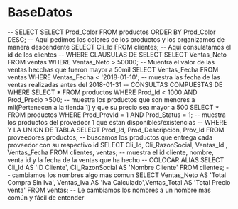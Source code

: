 # BaseDatos
--  SELECT
SELECT Prod_Color FROM productos ORDER BY Prod_Color DESC;  -- Aqui pedimos los colores de los productos y los organizamos de manera descendente
SELECT Cli_Id FROM clientes; -- Aquí consulatamos el id de los clientes 
-- WHERE CLAUSULAS DE SELECT 
SELECT Ventas_Neto FROM ventas WHERE Ventas_Neto > 50000; -- Muentra el valor de las ventas hecchas que fueron mayor a 50mil
SELECT Ventas_Fecha FROM ventas WHERE Ventas_Fecha < '2018-01-10'; -- muestra las fecha de las ventas realizadas antes del 2018-01-31
-- CONSULTAS COMPUESTAS DE WHERE
SELECT * FROM productos WHERE Prod_Id < 1000  AND Prod_Precio >500; -- muestra los productos que son menores a mil(Pertenecen a la tienda 1) y que su precio sea mayor a 500
SELECT * FROM productos WHERE Prod_ProvId = 1 AND Prod_Status = 1; --  muestra los productos del provedoor 1 que estan disponibles/existencias 
-- WHERE Y LA UNION DE TABLA 
SELECT Prod_Id, Prod_Descripcion, Prov_Id FROM proveedores,productos; -- buscamos los  productos que entrega cada proveedor con su respectivo id 
SELECT Cli_Id, Cli_RazonSocial, Ventas_Id , Ventas_Fecha FROM clientes, ventas; -- muestra el id cliente, nombre, venta id y la fecha de la ventas que ha hecho
-- COLOCAR ALIAS 
SELECT Cli_Id AS 'ID Cliente', Cli_RazonSocial AS 'Nombre Cliente' FROM clientes; -- cambiamos los nombres algo mas comun 
SELECT Ventas_Neto AS 'Total Compra Sin Iva', Ventas_Iva AS 'Iva Calculado',Ventas_Total AS 'Total Precio venta' FROM ventas; -- Le cambiamos los nombres a un nombre mas común y fácil de entender 
